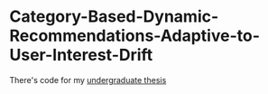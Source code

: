 # Category-Based-Dynamic-Recommendations-Adaptive-to-User-Interest-Drift
There's code for my [undergraduate thesis](http://ieeexplore.ieee.org/xpls/abs_all.jsp?arnumber=6992143&tag=1)
